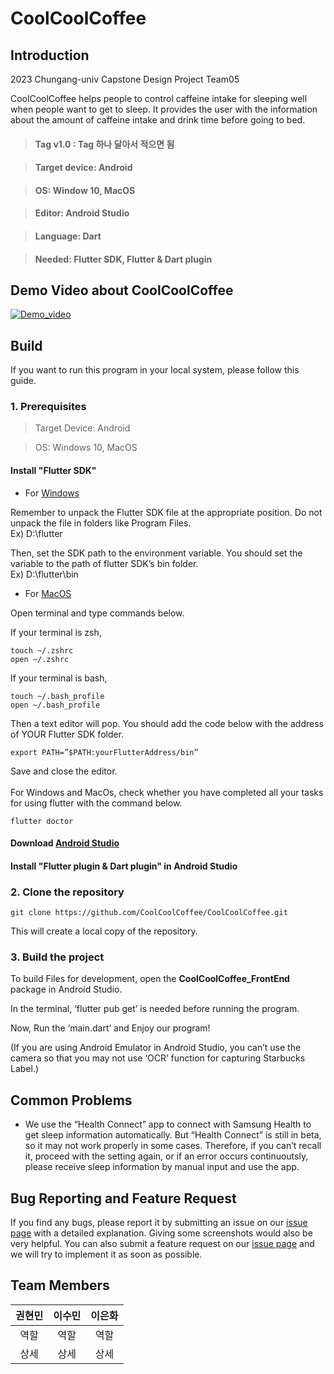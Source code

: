 # CoolCoolCoffee

## Introduction

2023 Chungang-univ Capstone Design Project Team05

CoolCoolCoffee helps people to control caffeine intake for sleeping well when people want to get to sleep. It provides the user with the information about the amount of caffeine intake and drink time before going to bed.

> #### Tag v1.0 : Tag 하나 달아서 적으면 됨

> #### Target device: Android

> #### OS: Window 10, MacOS

> #### Editor: Android Studio

> #### Language: Dart

> #### Needed: Flutter SDK, Flutter & Dart plugin


## Demo Video about CoolCoolCoffee

[![Demo_video](http://img.youtube.com/vi/lQ6Sh3euh6E/0.jpg)](https://youtu.be/lQ6Sh3euh6E)


## Build
If you want to run this program in your local system, please follow this guide. 

### 1. Prerequisites

> Target Device: Android

> OS: Windows 10, MacOS

#### Install "Flutter SDK"

- For [Windows](https://docs.flutter.dev/release/archive?tab=windows)
  
Remember to unpack the Flutter SDK file at the appropriate position. Do not unpack the file in folders like Program Files. <br/>
Ex) D:\flutter

Then, set the SDK path to the environment variable. You should set the variable to the path of flutter SDK’s bin folder.<br/>
Ex) D:\flutter\bin


- For [MacOS](https://docs.flutter.dev/release/archive?tab=macos)
  
Open terminal and type commands below.

If your terminal is zsh,

	touch ~/.zshrc
	open ~/.zshrc

If your terminal is bash,

	touch ~/.bash_profile
	open ~/.bash_profile

Then a text editor will pop. You should add the code below with the address of YOUR Flutter SDK folder.

	export PATH=”$PATH:yourFlutterAddress/bin”
Save and close the editor.
<br/>
<br/>
For Windows and MacOs, check whether you have completed all your tasks for using flutter with the command below.

	flutter doctor

#### Download [Android Studio](https://developer.android.com/studio/install?hl=ko) 
#### Install "Flutter plugin & Dart plugin" in Android Studio


### 2. Clone the repository


    git clone https://github.com/CoolCoolCoffee/CoolCoolCoffee.git


This will create a local copy of the repository.

### 3. Build the project

To build Files for development, open the **CoolCoolCoffee_FrontEnd** package in Android Studio.

In the terminal, ‘flutter pub get’ is needed before running the program.

Now, Run the ‘main.dart’ and Enjoy our program!

(If you are using Android Emulator in Android Studio, you can’t use the camera so that you may not use ‘OCR’ function for capturing Starbucks Label.)


## Common Problems

- We use the “Health Connect” app to connect with Samsung Health to get sleep information automatically. But “Health Connect” is still in beta, so it may not work properly in some cases. Therefore, if you can’t recall it, proceed with the setting again, or if an error occurs continuoutsly, please receive sleep information by manual input and use the app.

## Bug Reporting and Feature Request
If you find any bugs, please report it by submitting an issue on our [issue page](https://github.com/CoolCoolCoffee/CoolCoolCoffee/issues) with a detailed explanation. Giving some screenshots would also be very helpful. You can also submit a feature request on our [issue page](https://github.com/CoolCoolCoffee/CoolCoolCoffee/issues) and we will try to implement it as soon as possible.



## Team Members

| 권현민 | 이수민 | 이은화|
|:---:|:---:|:---:|
|역할|역할|역할|
|상세|상세|상세|

